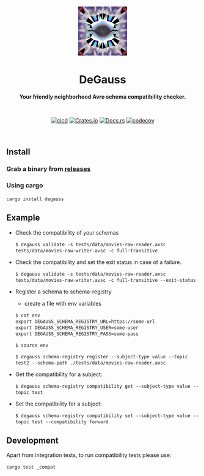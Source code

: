 
<h1 align="center"><img src="art/degauss.jpeg" alt="Degauss" width="128" height="128"/></h1>
<div align="center">
 <p><h1>DeGauss</h1> </p>
  <p><strong>Your friendly neighborhood Avro schema compatibility checker.</strong> </p>
<p>
<br />

[![cicd](https://github.com/vertexclique/degauss/actions/workflows/cicd.yml/badge.svg)](https://github.com/vertexclique/degauss/actions/workflows/cicd.yml)
[![Crates.io](https://img.shields.io/crates/v/degauss)](https://crates.io/crates/degauss)
[![Docs.rs](https://docs.rs/degauss/badge.svg)](https://docs.rs/degauss)
[![codecov](https://codecov.io/gh/vertexclique/degauss/branch/master/graph/badge.svg)](https://codecov.io/gh/vertexclique/degauss)
</p>
</div>
</br>


## Install

### Grab a binary from [releases](https://github.com/vertexclique/degauss/releases)

### Using cargo
```
cargo install degauss
```

## Example

- Check the compatibility of your schemas
    ```
    $ degauss validate -s tests/data/movies-raw-reader.avsc tests/data/movies-raw-writer.avsc -c full-transitive
    ```

- Check the compatibility and set the exit status in case of a failure.
    ```
    $ degauss validate -s tests/data/movies-raw-reader.avsc tests/data/movies-raw-writer.avsc -c full-transitive --exit-status
    ```

- Register a schema to schema-registry
    - create a file with env variables
    ```        
    $ cat env
    export DEGAUSS_SCHEMA_REGISTRY_URL=https://some-url
    export DEGAUSS_SCHEMA_REGISTRY_USER=some-user
    export DEGAUSS_SCHEMA_REGISTRY_PASS=some-pass
    ```
    ```
    $ source env
    ```

    ```
    $ degauss schema-registry register --subject-type value --topic test2 --schema-path ./tests/data/movies-raw-reader.avsc
    ```

- Get the compatibility for a subject:
    ```
    $ degauss schema-registry compatibility get --subject-type value --topic test
    ```

- Set the compatibility for a subject:
    ```
    $ degauss schema-registry compatibility set --subject-type value --topic test --compatibility forward
    ```

## Development

Apart from integration tests, to run compatibility tests please use:

```shell
cargo test _compat
```